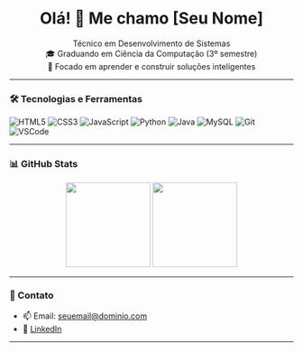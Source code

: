 <h1 align="center">Olá! 👋 Me chamo [Seu Nome]</h1>

<p align="center">
  Técnico em Desenvolvimento de Sistemas <br>
  🎓 Graduando em Ciência da Computação (3º semestre) <br>
  🚀 Focado em aprender e construir soluções inteligentes
</p>

---

### 🛠️ Tecnologias e Ferramentas

![HTML5](https://img.shields.io/badge/HTML5-E34F26?style=flat&logo=html5&logoColor=white)
![CSS3](https://img.shields.io/badge/CSS3-1572B6?style=flat&logo=css3&logoColor=white)
![JavaScript](https://img.shields.io/badge/JavaScript-F7DF1E?style=flat&logo=javascript&logoColor=black)
![Python](https://img.shields.io/badge/Python-3776AB?style=flat&logo=python&logoColor=white)
![Java](https://img.shields.io/badge/Java-007396?style=flat&logo=java&logoColor=white)
![MySQL](https://img.shields.io/badge/MySQL-4479A1?style=flat&logo=mysql&logoColor=white)
![Git](https://img.shields.io/badge/Git-F05032?style=flat&logo=git&logoColor=white)
![VSCode](https://img.shields.io/badge/VSCode-007ACC?style=flat&logo=visual-studio-code&logoColor=white)

---

### 📊 GitHub Stats

<div align="center">
  <img height="150em" src="https://github-readme-stats.vercel.app/api?username=seunome&show_icons=true&theme=radical" />
  <img height="150em" src="https://github-readme-stats.vercel.app/api/top-langs/?username=seunome&layout=compact&theme=radical" />
</div>

---

### 💬 Contato

- 📫 Email: [seuemail@dominio.com](mailto:seuemail@dominio.com)
- 💼 [LinkedIn](https://www.linkedin.com/in/seuusuario)

---
